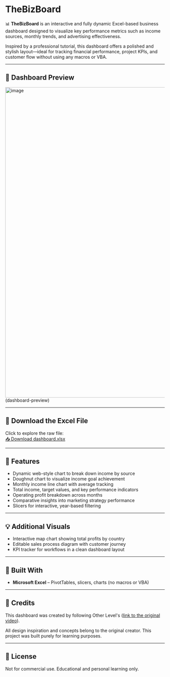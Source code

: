 # TheBizBoard

📊 **TheBizBoard** is an interactive and fully dynamic Excel-based business dashboard designed to visualize key performance metrics such as income sources, monthly trends, and advertising effectiveness.

Inspired by a professional tutorial, this dashboard offers a polished and stylish layout—ideal for tracking financial performance, project KPIs, and customer flow without using any macros or VBA.

---


## 📸 Dashboard Preview

<img width="1912" height="980" alt="image" src="https://github.com/user-attachments/assets/9c521df2-8733-44bf-b7bc-947d78d86ab8" />
(dashboard-preview)

---

## 📁 Download the Excel File

Click to explore the raw file:  
[📥 Download dashboard.xlsx]([dashboard.xlsx](https://1drv.ms/x/c/be1c93a5d078d3f2/ERS-MN115GZPpKsk_Wfz03cB66cyoJD5dKIZOxooHcNGXg?e=287x6Y))


---

## 🚀 Features
- Dynamic web-style chart to break down income by source
- Doughnut chart to visualize income goal achievement
- Monthly income line chart with average tracking
- Total income, target values, and key performance indicators
- Operating profit breakdown across months
- Comparative insights into marketing strategy performance
- Slicers for interactive, year-based filtering

---

## 💡 Additional Visuals
- Interactive map chart showing total profits by country
- Editable sales process diagram with customer journey
- KPI tracker for workflows in a clean dashboard layout

---

## 📂 Built With
- **Microsoft Excel** – PivotTables, slicers, charts (no macros or VBA)

---

## 📝 Credits
This dashboard was created by following Other Level's ([link to the original video](https://www.youtube.com/watch?v=z26zbiGJnd4&list=PLq3s2PiPRhR6JZKWek94USTBOkte3Ae75&index=2)). 

All design inspiration and concepts belong to the original creator. This project was built purely for learning purposes.

---

## 📎 License
Not for commercial use. Educational and personal learning only.
